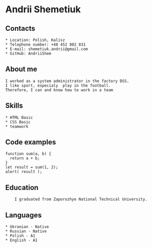 # Andrii Shemetiuk

  ## Contacts
    * Location: Polish, Kalisz
    * Telephone number: +48 452 802 831
    * E-mail: shemetiuk.andrii@gmail.com
    * GitHub: AndriiShem
    
  ## About me
    I worked as a system administrator in the factory DSS. 
    I like sport, especialy  play in the football. 
    Therefore, I can and know how to work in a team
    
  ## Skills
    * HTML Basic
    * CSS Basic
    * teamwork

  ## Code examples
    function sum(a, b) {
      return a + b;
    }
    let result = sum(1, 2);
    alert( result );
  
  ## Education
        I graduated from Zaporozhye National Technical University. 

  ## Languages
    * Ukranian - Native
    * Russian - Native
    * Polish - A1
    * English - A1
  
